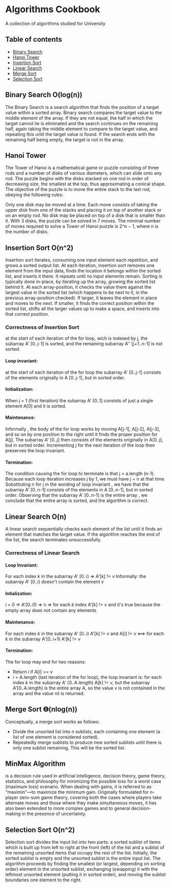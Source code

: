 # Algorithms Cookbook
A collection of algorithms studied for University

## Table of contents
* [Binary Search](#binary-search)
* [Hanoi Tower](#hanoi-tower)
* [Insertion Sort](#insertion-sort)
* [Linear Search](#linear-search)
* [Merge Sort](#merge-sort)
* [Selection Sort](#selection-sort)

## Binary Search O(log(n))
The Binary Search is a search algorithm that finds the position of a target value within a sorted array. Binary search compares the target value to the middle element of the array. If they are not equal, the half in which the target cannot lie is eliminated and the search continues on the remaining half, again taking the middle element to compare to the target value, and repeating this until the target value is found. If the search ends with the remaining half being empty, the target is not in the array.

## Hanoi Tower
The Tower of Hanoi is a mathematical game or puzzle consisting of three rods and a number of disks of various diameters, which can slide onto any rod. The puzzle begins with the disks stacked on one rod in order of decreasing size, the smallest at the top, thus approximating a conical shape. The objective of the puzzle is to move the entire stack to the last rod, obeying the following rules:

Only one disk may be moved at a time.
Each move consists of taking the upper disk from one of the stacks and placing it on top of another stack or on an empty rod.
No disk may be placed on top of a disk that is smaller than it.
With 3 disks, the puzzle can be solved in 7 moves. The minimal number of moves required to solve a Tower of Hanoi puzzle is 2^n − 1, where n is the number of disks.

## Insertion Sort O(n^2)
Insertion sort iterates, consuming one input element each repetition, and grows a sorted output list. At each iteration, insertion sort removes one element from the input data, finds the location it belongs within the sorted list, and inserts it there. It repeats until no input elements remain.
Sorting is typically done in-place, by iterating up the array, growing the sorted list behind it. At each array-position, it checks the value there against the largest value in the sorted list (which happens to be next to it, in the previous array-position checked). If larger, it leaves the element in place and moves to the next. If smaller, it finds the correct position within the sorted list, shifts all the larger values up to make a space, and inserts into that correct position.
### Correctness of Insertion Sort
at the start of each iteration of the for loop, wich is indexed by j, the subarray A' [0..j-1] is sorted, and the remaining subarray A'' [j+1..n-1] is not sorted.
#### Loop invariant:
at the start of each iteration of the for loop the subarray A' [0..j-1] consists of the elements originally in A [0..j-1], but in sorted order.
#### Initialization:
When j = 1 (first iteration) the subarray A' [0..1] consists of just a single element A[0] and it is sorted.
#### Maintenance:
Informally , the body of the for loop works by moving A[j-1], A[j-2], A[j-3], and so on by one position to the right until it finds the proper position for A[j].
The subarray A' [0..j] then consists of the elements originally in A[0..j], but in sorted order. Incrementing j for the next iteration of the loop then preserves the loop invariant.
#### Termination:
The condition causing the for loop to terminate is that j > a.length (n-1). Because each loop iteration increases j by 1, we must have j = n at that time.
Sobstituting n for j in the wording of loop invariant , we have that the subarray A' [0..n-1] consists of the elements in A [0..n-1], but in sorted order.
Observing that the subarray A' [0..n-1] is the entire array , we conclude that the entire array is sorted, and the algorithm is correct.

## Linear Search O(n)
A linear search sequentially checks each element of the list until it finds an element that matches the target value. If the algorithm reaches the end of the list, the search terminates unsuccessfully.
### Correctness of Linear Search
#### Loop Invariant:
For each index *k* in the subarray A' [0..i) => A'[k] != *v*
Informally: the subarray A' [0..i) doesn't contain the element *v*
#### Intialization:
*i* = 0 => A'[0..0) => ⍉ => for each *k* index A'[k] != *v* and it's true because the empty array does not contain any elements
#### Maintenance:
For each index *k* in the subarray A' [0..i) A'[k] != *v* and A[i] != *v* <==> for each *k* in the subarray A'[0..i+1) A'[k] != *v*
#### Termination:
The for loop may end for two reasons:
* Return *i* if A[i] == *v*
* *i* = A.length (last iteration of the for loop), the loop invariant is:
for each index *k* in the subarray A' [0..A.length) A[k] != *v*, but the subarray A'[0..A.length) is the entire array A, so the value *v* is not contained in the array and the value nil is returned.   
## Merge Sort 𝚯(nlog(n))
Conceptually, a merge sort works as follows:

* Divide the unsorted list into n sublists, each containing one element (a list of one element is considered sorted).
* Repeatedly merge sublists to produce new sorted sublists until there is only one sublist remaining. This will be the sorted list.
## MinMax Algorithm
is a decision rule used in artificial intelligence, decision theory, game theory, statistics, and philosophy for minimizing the possible loss for a worst case (maximum loss) scenario. When dealing with gains, it is referred to as "maximin"—to maximize the minimum gain. Originally formulated for n-player zero-sum game theory, covering both the cases where players take alternate moves and those where they make simultaneous moves, it has also been extended to more complex games and to general decision-making in the presence of uncertainty.
## Selection Sort O(n^2)
Selection sort divides the input list into two parts: a sorted sublist of items which is built up from left to right at the front (left) of the list and a sublist of the remaining unsorted items that occupy the rest of the list. Initially, the sorted sublist is empty and the unsorted sublist is the entire input list. The algorithm proceeds by finding the smallest (or largest, depending on sorting order) element in the unsorted sublist, exchanging (swapping) it with the leftmost unsorted element (putting it in sorted order), and moving the sublist boundaries one element to the right.


